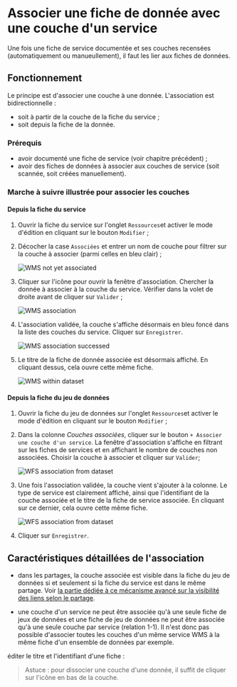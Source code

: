 # Associer une fiche de donnée avec une couche d'un service

Une fois une fiche de service documentée et ses couches recensées (automatiquement ou manueullement), il faut les lier aux fiches de données.

## Fonctionnement

Le principe est d'associer une couche à une donnée. L'association est bidirectionnelle :

* soit à partir de la couche de la fiche du service ;
* soit depuis la fiche de la donnée.

### Prérequis

* avoir documenté une fiche de service (voir chapitre précédent) ;
* avoir des fiches de données à associer aux couches de service (soit scannée, soit créées manuellement).

### Marche à suivre illustrée pour associer les couches

#### Depuis la fiche du service

1. Ouvrir la fiche du service sur l'onglet `Ressources`et activer le mode d'édition en cliquant sur le bouton `Modifier` ;
2. Décocher la case `Associées` et entrer un nom de couche pour filtrer sur la couche à associer (parmi celles en bleu clair) ;

	![WMS not yet associated](/images/inv_edit_srv_CLC_WMS_filter.png "Filtrer sur les couches non associées")

3. Cliquer sur l'icône <i class="fa fa-link fa-lg"></i> pour ouvrir la fenêtre d'association. Chercher la donnée à associer à la couche du service. Vérifier dans la volet de droite avant de cliquer sur `Valider` ;

	![WMS association](/images/inv_edit_srv_CLC_WMS_association.png "Fenêtre d'association d'une couche à une donnée")

4. L'association validée, la couche s'affiche désormais en bleu foncé dans la liste des couches du service. Cliquer sur `Enregistrer`.

	![WMS association successed](/images/inv_edit_srv_CLC_WMS_associated_notYet_difference.png "Les couches associées ont une couleur différente")

5. Le titre de la fiche de donnée associée est désormais affiché. En cliquant dessus, cela ouvre cette même fiche.

	![WMS within dataset](/images/inv_edit_srv_CLC_WMS_associated_data.png "La couche associée apparaît dans la fiche de la donnée")

#### Depuis la fiche du jeu de données

1. Ouvrir la fiche du jeu de données sur l'onglet `Ressources`et activer le mode d'édition en cliquant sur le bouton `Modifier` ;
2. Dans la colonne *Couches associées*, cliquer sur le bouton `+ Associer une couche d'un service`. La fenêtre d'association s'affiche en filtrant sur les fiches de services et en affichant le nombre de couches non associées. Choisir la couche à associer et cliquer sur `Valider`;

	![WFS association from dataset](/images/inv_edit_one_resource_srv_association.png "Associer une couche depuis la fiche d'une donnée")

3. Une fois l'association validée, la couche vient s'ajouter à la colonne. Le type de service est clairement affiché, ainsi que l'identifiant de la couche associée et le titre de la fiche de service associée. En cliquant sur ce dernier, cela ouvre cette même fiche.

	![WFS association from dataset](/images/inv_edit_one_resource_srv_associated.png "Associer une couche depuis la fiche d'une donnée")

4. Cliquer sur `Enregistrer`.

## Caractéristiques détaillées de l'association

* dans les partages, la couche associée est visible dans la fiche du jeu de données si et seulement si la fiche du service est dans le même partage. Voir [la partie dédiée à ce mécanisme avancé sur la visibilité des liens selon le partage](../../publish/share_visibility.html).

* une couche d'un service ne peut être associée qu'à une seule fiche de jeux de données et une fiche de jeu de données ne peut être associée qu'à une seule couche par service (relation 1-1).  Il n'est donc pas possible d'associer toutes les couches d'un même service WMS à la même fiche d'un ensemble de données par exemple.


éditer le titre et l'identifiant d'une fiche : <i class="fa fa-pencil fa-lg"></i>

> Astuce : pour dissocier une couche d'une donnée, il suffit de cliquer sur l'icône <i class="fa fa-chain-broken fa-lg"></i> en bas de la couche.
